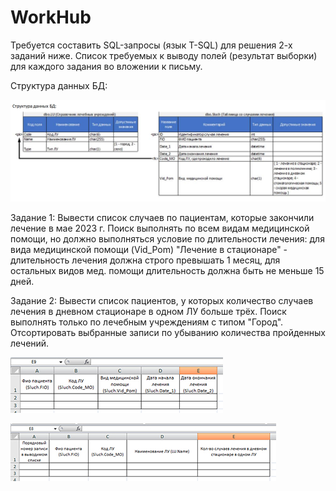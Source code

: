 # WorkHub

Требуется составить SQL-запросы (язык T-SQL) для решения 2-х заданий ниже.
Список требуемых к выводу полей (результат выборки) для каждого задания во вложении к письму.

Структура данных БД:
 
![](images/DatabaseStructure.jpg)

Задание 1: Вывести список случаев по пациентам, которые закончили лечение в мае 2023 г. Поиск выполнять по всем видам медицинской помощи, но должно выполняться условие по длительности лечения: 
для вида медицинской помощи (Vid_Pom) "Лечение в стационаре" - длительность лечения должна строго превышать 1 месяц, 
для остальных видов мед. помощи длительность должна быть не меньше 15 дней.

Задание 2: Вывести список пациентов, у которых количество случаев лечения в дневном стационаре в одном ЛУ больше трёх. Поиск выполнять только по лечебным учреждениям с типом "Город". Отсортировать выбранные записи по убыванию количества пройденных лечений.


![](images/Example1.jpg)

![](images/Example2.jpg)
